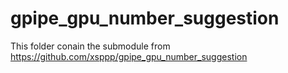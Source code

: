 # gpipe_gpu_number_suggestion

This folder conain the submodule from https://github.com/xsppp/gpipe_gpu_number_suggestion
